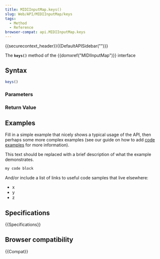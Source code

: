 ```yaml
---
title: MIDIInputMap.keys()
slug: Web/API/MIDIInputMap/keys
tags:
  - Method
  - Reference
browser-compat: api.MIDIInputMap.keys
---
```

{{securecontext_header}}{{DefaultAPISidebar("")}}

The **`keys()`** method of the {{domxref("MIDIInputMap")}} interface 

## Syntax

```js
keys()
```

### Parameters



### Return Value



## Examples

Fill in a simple example that nicely shows a typical usage of the API, then perhaps some more complex examples (see our guide on how to add [code examples](/en-US/docs/MDN/Contribute/Structures/Code_examples) for more information).

This text should be replaced with a brief description of what the example demonstrates.

```js
my code block
```

And/or include a list of links to useful code samples that live elsewhere:

*   x
*   y
*   z

## Specifications

{{Specifications}}

## Browser compatibility

{{Compat}}

